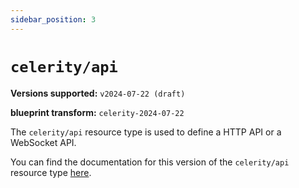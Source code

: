 ```yaml
---
sidebar_position: 3
---
```


# `celerity/api`

**Versions supported:** `v2024-07-22 (draft)`

**blueprint transform:** `celerity-2024-07-22`

The `celerity/api` resource type is used to define a HTTP API or a WebSocket API.

You can find the documentation for this version of the `celerity/api` resource type [here](../../../docs/applications/applications/resources/celerity-api).